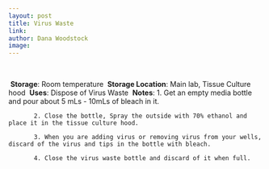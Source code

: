 ```yaml
---
layout: post 
title: Virus Waste
link: 
author: Dana Woodstock
image: 
---
```

​

​
**Storage**: Room temperature
​
**Storage Location**: Main lab, Tissue Culture hood
​
**Uses**: Dispose of Virus Waste 
​
**Notes**: 1. Get an empty media bottle and pour about 5 mLs - 10mLs of bleach in it. 

		   2. Close the bottle, Spray the outside with 70% ethanol and place it in the tissue culture hood. 
		   
		   3. When you are adding virus or removing virus from your wells, discard of the virus and tips in the bottle with bleach. 
		   
		   4. Close the virus waste bottle and discard of it when full. 
​
